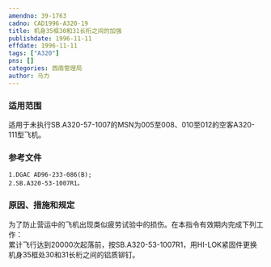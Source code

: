 ```yaml
---
amendno: 39-1763  
cadno: CAD1996-A320-19  
title: 机身35框30和31长桁之间的加强  
publishdate: 1996-11-11  
effdate: 1996-11-11  
tags: ["A320"]  
pns: []  
categories: 西南管理局  
author: 马力  
---
```

  
### 适用范围  
适用于未执行SB.A320-57-1007的MSN为005至008、010至012的空客A320-111型飞机。  
  
<!--more-->  
### 参考文件  
    1.DGAC AD96-233-086(B);  
    2.SB.A320-53-1007R1。  
  
### 原因、措施和规定  
为了防止营运中的飞机出现类似疲劳试验中的损伤。在本指令有效期内完成下列工作：  
    累计飞行达到20000次起落前，按SB.A320-53-1007R1，用HI-LOK紧固件更换机身35框处30和31长桁之间的铝质铆钉。  
